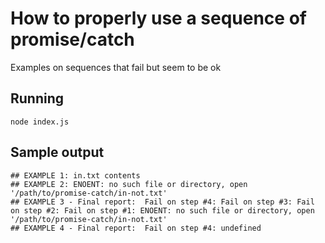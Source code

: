 # How to properly use a sequence of promise/catch

Examples on sequences that fail but seem to be ok

## Running

`node index.js`


## Sample output

```
## EXAMPLE 1: in.txt contents
## EXAMPLE 2: ENOENT: no such file or directory, open '/path/to/promise-catch/in-not.txt'
## EXAMPLE 3 - Final report:  Fail on step #4: Fail on step #3: Fail on step #2: Fail on step #1: ENOENT: no such file or directory, open '/path/to/promise-catch/in-not.txt'
## EXAMPLE 4 - Final report:  Fail on step #4: undefined
```
